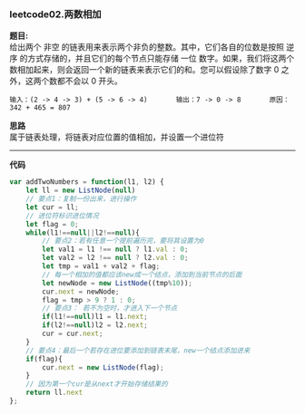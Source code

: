 ### leetcode02.两数相加

**题目:**  
给出两个 非空 的链表用来表示两个非负的整数。其中，它们各自的位数是按照 逆序 的方式存储的，并且它们的每个节点只能存储 一位 数字。如果，我们将这两个数相加起来，则会返回一个新的链表来表示它们的和。您可以假设除了数字 0 之外，这两个数都不会以 0 开头。  
  
`输入：(2 -> 4 -> 3) + (5 -> 6 -> 4)      
输出：7 -> 0 -> 8      
原因：342 + 465 = 807`  
   

**思路**    
  属于链表处理，将链表对应位置的值相加，并设置一个进位符

---
**代码**  
```javascript
var addTwoNumbers = function(l1, l2) {
    let ll = new ListNode(null)
    // 要点1：复制一份出来，进行操作
    let cur = ll;
    // 进位符标识进位情况
    let flag = 0;
    while(l1!==null||l2!==null){
        // 要点2：若有任意一个提前遍历完，要将其设置为0
        let val1 = l1 !== null ? l1.val : 0;
        let val2 = l2 !== null ? l2.val : 0;
        let tmp = val1 + val2 + flag;
        // 每一个相加的值都应该new成一个结点，添加到当前节点的后面
        let newNode = new ListNode((tmp%10));
        cur.next = newNode;
        flag = tmp > 9 ? 1 : 0;
        // 要点3： 若不为空时，才进入下一个节点
        if(l1!==null)l1 = l1.next;
        if(l2!==null)l2 = l2.next;
        cur = cur.next;
    }
    // 要点4：最后一个若存在进位要添加到链表末尾，new一个结点添加进来
    if(flag){
        cur.next = new ListNode(flag);
    }
    // 因为第一个cur是从next才开始存储结果的
    return ll.next
};